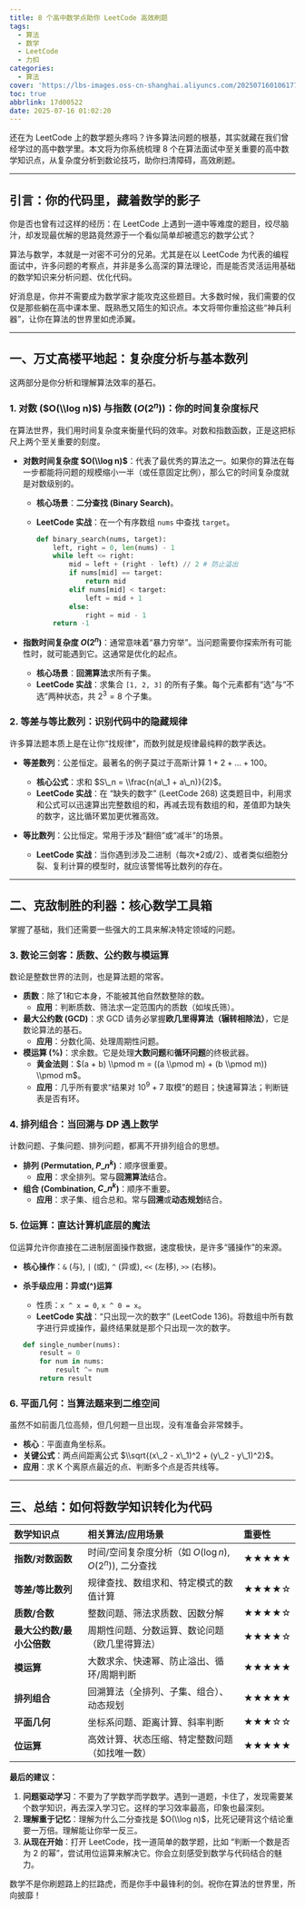 ```yaml
---
title: 8 个高中数学点助你 LeetCode 高效刷题
tags:
  - 算法
  - 数学
  - LeetCode
  - 力扣
categories:
  - 算法
cover: 'https://lbs-images.oss-cn-shanghai.aliyuncs.com/20250716010617721.png'
toc: true
abbrlink: 17d00522
date: 2025-07-16 01:02:20
---
```


还在为 LeetCode 上的数学题头疼吗？许多算法问题的根基，其实就藏在我们曾经学过的高中数学里。本文将为你系统梳理 8 个在算法面试中至关重要的高中数学知识点，从复杂度分析到数论技巧，助你扫清障碍，高效刷题。

<!-- more -->

-----

## **引言：你的代码里，藏着数学的影子**

你是否也曾有过这样的经历：在 LeetCode 上遇到一道中等难度的题目，绞尽脑汁，却发现最优解的思路竟然源于一个看似简单却被遗忘的数学公式？

算法与数学，本就是一对密不可分的兄弟。尤其是在以 LeetCode 为代表的编程面试中，许多问题的考察点，并非是多么高深的算法理论，而是能否灵活运用基础的数学知识来分析问题、优化代码。

好消息是，你并不需要成为数学家才能攻克这些题目。大多数时候，我们需要的仅仅是那些躺在高中课本里、既熟悉又陌生的知识点。本文将带你重拾这些“神兵利器”，让你在算法的世界里如虎添翼。

-----

## **一、万丈高楼平地起：复杂度分析与基本数列**

这两部分是你分析和理解算法效率的基石。

### **1. 对数 ($O(\\log n)$) 与指数 ($O(2^n)$)：你的时间复杂度标尺**

在算法世界，我们用时间复杂度来衡量代码的效率。对数和指数函数，正是这把标尺上两个至关重要的刻度。

* **对数时间复杂度 $O(\\log n)$**：代表了最优秀的算法之一。如果你的算法在每一步都能将问题的规模缩小一半（或任意固定比例），那么它的时间复杂度就是对数级别的。

    * **核心场景**：**二分查找 (Binary Search)**。

    * **LeetCode 实战**：在一个有序数组 `nums` 中查找 `target`。

      ```python
      def binary_search(nums, target):
          left, right = 0, len(nums) - 1
          while left <= right:
              mid = left + (right - left) // 2 # 防止溢出
              if nums[mid] == target:
                  return mid
              elif nums[mid] < target:
                  left = mid + 1
              else:
                  right = mid - 1
          return -1
      ```

* **指数时间复杂度 $O(2^n)$**：通常意味着“暴力穷举”。当问题需要你探索所有可能性时，就可能遇到它。这通常是优化的起点。

    * **核心场景**：**回溯算法**求所有子集。
    * **LeetCode 实战**：求集合 `[1, 2, 3]` 的所有子集。每个元素都有“选”与“不选”两种状态，共 $2^3 = 8$ 个子集。

### **2. 等差与等比数列：识别代码中的隐藏规律**

许多算法题本质上是在让你“找规律”，而数列就是规律最纯粹的数学表达。

* **等差数列**：公差恒定。最著名的例子莫过于高斯计算 $1+2+...+100$。

    * **核心公式**：求和 $S\_n = \\frac{n(a\_1 + a\_n)}{2}$。
    * **LeetCode 实战**：在 “缺失的数字” (LeetCode 268) 这类题目中，利用求和公式可以迅速算出完整数组的和，再减去现有数组的和，差值即为缺失的数字，这比循环累加更优雅高效。

* **等比数列**：公比恒定。常用于涉及“翻倍”或“减半”的场景。

    * **LeetCode 实战**：当你遇到涉及二进制（每次\*2或/2）、或者类似细胞分裂、复利计算的模型时，就应该警惕等比数列的存在。

-----

## **二、克敌制胜的利器：核心数学工具箱**

掌握了基础，我们还需要一些强大的工具来解决特定领域的问题。

### **3. 数论三剑客：质数、公约数与模运算**

数论是整数世界的法则，也是算法题的常客。

* **质数**：除了1和它本身，不能被其他自然数整除的数。
    * **应用**：判断质数、筛法求一定范围内的质数（如埃氏筛）。
* **最大公约数 (GCD)**：求 GCD 请务必掌握**欧几里得算法（辗转相除法）**，它是数论算法的基石。
    * **应用**：分数化简、处理周期性问题。
* **模运算 (%)**：求余数。它是处理**大数问题**和**循环问题**的终极武器。
    * **黄金法则**：$(a + b) \\pmod m = ((a \\pmod m) + (b \\pmod m)) \\pmod m$。
    * **应用**：几乎所有要求“结果对 $10^9 + 7$ 取模”的题目；快速幂算法；判断链表是否有环。

### **4. 排列组合：当回溯与 DP 遇上数学**

计数问题、子集问题、排列问题，都离不开排列组合的思想。

* **排列 (Permutation, $P\_n^k$)**：顺序很重要。
    * **应用**：求全排列。常与**回溯算法**结合。
* **组合 (Combination, $C\_n^k$)**：顺序不重要。
    * **应用**：求子集、组合总和。常与**回溯**或**动态规划**结合。

### **5. 位运算：直达计算机底层的魔法**

位运算允许你直接在二进制层面操作数据，速度极快，是许多“骚操作”的来源。

* **核心操作**：`&` (与), `|` (或), `^` (异或), `<<` (左移), `>>` (右移)。

* **杀手级应用：异或(^)运算**

    * 性质：`x ^ x = 0`, `x ^ 0 = x`。
    * **LeetCode 实战**：“只出现一次的数字” (LeetCode 136)。将数组中所有数字进行异或操作，最终结果就是那个只出现一次的数字。

  <!-- end list -->

  ```python
  def single_number(nums):
      result = 0
      for num in nums:
          result ^= num
      return result
  ```

### **6. 平面几何：当算法题来到二维空间**

虽然不如前面几位高频，但几何题一旦出现，没有准备会非常棘手。

* **核心**：平面直角坐标系。
* **关键公式**：两点间距离公式 $\\sqrt{(x\_2 - x\_1)^2 + (y\_2 - y\_1)^2}$。
* **应用**：求 K 个离原点最近的点、判断多个点是否共线等。

-----

## **三、总结：如何将数学知识转化为代码**

| 数学知识点 | 相关算法/应用场景 | 重要性 |
| :--- | :--- | :--- |
| **指数/对数函数** | 时间/空间复杂度分析（如 $O(\log n)$, $O(2^n)$), 二分查找 | ★★★★★ |
| **等差/等比数列** | 规律查找、数组求和、特定模式的数值计算 | ★★★★☆ |
| **质数/合数** | 整数问题、筛法求质数、因数分解 | ★★★★☆ |
| **最大公约数/最小公倍数** | 周期性问题、分数运算、数论问题（欧几里得算法） | ★★★★☆ |
| **模运算** | 大数求余、快速幂、防止溢出、循环/周期判断 | ★★★★★ |
| **排列组合** | 回溯算法（全排列、子集、组合）、动态规划 | ★★★★★ |
| **平面几何** | 坐标系问题、距离计算、斜率判断 | ★★★☆☆ |
| **位运算** | 高效计算、状态压缩、特定整数问题（如找唯一数） | ★★★★★ |

**最后的建议：**

1.  **问题驱动学习**：不要为了学数学而学数学。遇到一道题，卡住了，发现需要某个数学知识，再去深入学习它。这样的学习效率最高，印象也最深刻。
2.  **理解重于记忆**：理解为什么二分查找是 $O(\\log n)$，比死记硬背这个结论重要一万倍。理解能让你举一反三。
3.  **从现在开始**：打开 LeetCode，找一道简单的数学题，比如 “判断一个数是否为 2 的幂”，尝试用位运算来解决它。你会立刻感受到数学与代码结合的魅力。

数学不是你刷题路上的拦路虎，而是你手中最锋利的剑。祝你在算法的世界里，所向披靡！
